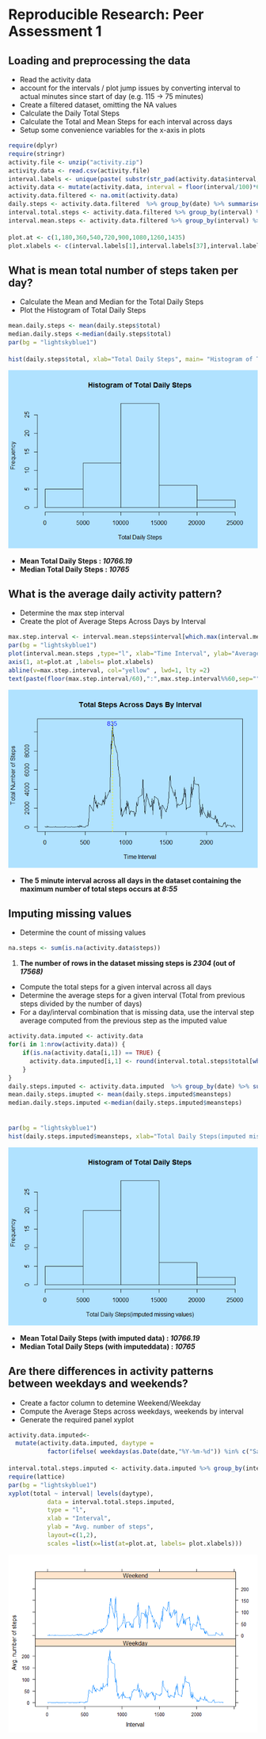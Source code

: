 # Reproducible Research: Peer Assessment 1

## Loading and preprocessing the data

* Read the activity data
* account for the intervals / plot jump issues by converting interval to actual minutes since start of day (e.g. 115 -> 75 minutes)
* Create a filtered dataset, omitting the NA values
* Calculate the Daily Total Steps 
* Calculate the Total and Mean Steps for each interval across days
* Setup some convenience variables for the x-axis in plots


```r
require(dplyr)
require(stringr)
activity.file <- unzip("activity.zip")
activity.data <- read.csv(activity.file)
interval.labels <- unique(paste( substr(str_pad(activity.data$interval,4,pad="0"),1,2),":",substr(str_pad(activity.data$interval,4,pad="0"),3,4), sep=""))
activity.data <- mutate(activity.data, interval = floor(interval/100)*60 + interval %% 60)
activity.data.filtered <- na.omit(activity.data)
daily.steps <- activity.data.filtered  %>% group_by(date) %>% summarise(total=sum(steps)) 
interval.total.steps <- activity.data.filtered %>% group_by(interval) %>% summarise(total=sum(steps))
interval.mean.steps <- activity.data.filtered %>% group_by(interval) %>% summarise(stepmean=mean(steps))

plot.at <- c(1,180,360,540,720,900,1080,1260,1435)
plot.xlabels <- c(interval.labels[1],interval.labels[37],interval.labels[73],interval.labels[109],interval.labels[145],interval.labels[181],interval.labels[217],interval.labels[253],interval.labels[288])
```


## What is mean total number of steps taken per day?

* Calculate the Mean and Median for the Total Daily Steps
* Plot the Histogram of Total Daily Steps


```r
mean.daily.steps <- mean(daily.steps$total)
median.daily.steps <-median(daily.steps$total)
par(bg = "lightskyblue1")

hist(daily.steps$total, xlab="Total Daily Steps", main= "Histogram of Total Daily Steps")
```

![](PA1_template_files/figure-html/unnamed-chunk-2-1.png) 

+ **Mean Total Daily Steps   :  _10766.19_**
+ **Median Total Daily Steps : _10765_**


## What is the average daily activity pattern?

* Determine the max step interval
* Create the plot of Average Steps Across Days by Interval


```r
max.step.interval <- interval.mean.steps$interval[which.max(interval.mean.steps$stepmean)]
par(bg = "lightskyblue1")
plot(interval.mean.steps ,type="l", xlab="Time Interval", ylab="Average Number of Steps", main = "Average Steps Across Days By Interval",xaxt="n")
axis(1, at=plot.at ,labels= plot.xlabels)
abline(v=max.step.interval, col="yellow" , lwd=1, lty =2)
text(paste(floor(max.step.interval/60),":",max.step.interval%%60,sep=""), x= max.step.interval, y = max(interval.mean.steps$stepmean),col="blue")
```

![](PA1_template_files/figure-html/unnamed-chunk-3-1.png) 


+ **The 5 minute interval across all days in the dataset containing the maximum number of total steps occurs at  _8:55_**



## Imputing missing values

* Determine the count of missing values


```r
na.steps <- sum(is.na(activity.data$steps))
```

1. **The  number of rows in the dataset missing  steps is   _2304_  (out of _17568)_**


* Compute the total steps for a given interval across all days 
* Determine the average steps for a given interval (Total from previous steps divided by the number of days)
* For a day/interval combination that is missing data, use the interval step average computed from the previous step as the imputed value


```r
activity.data.imputed <- activity.data
for(i in 1:nrow(activity.data)) {
    if(is.na(activity.data[i,1]) == TRUE) {
      activity.data.imputed[i,1] <- round(interval.total.steps$total[which(interval.total.steps$interval ==  activity.data[i,3])]/length(unique(activity.data.filtered$date)))
    }
}
daily.steps.imputed <- activity.data.imputed  %>% group_by(date) %>% summarise(meansteps=sum(steps)) 
mean.daily.steps.imupted <- mean(daily.steps.imputed$meansteps)
median.daily.steps.imputed <-median(daily.steps.imputed$meansteps)


par(bg = "lightskyblue1")
hist(daily.steps.imputed$meansteps, xlab="Total Daily Steps(imputed missing values)", main= "Histogram of Total Daily Steps")
```

![](PA1_template_files/figure-html/unnamed-chunk-5-1.png) 


+ **Mean Total Daily Steps  (with imputed data) :  _10766.19_**
+ **Median Total Daily Steps (with imputeddata) : _10765_**


## Are there differences in activity patterns between weekdays and weekends?

* Create a factor column to detemine Weekend/Weekday
* Compute the Average Steps across weekdays, weekends by interval
* Generate the required panel xyplot 



```r
activity.data.imputed<- 
  mutate(activity.data.imputed, daytype = 
           factor(ifelse( weekdays(as.Date(date,"%Y-%m-%d")) %in% c("Saturday","Sunday"),"Weekend","Weekday")))

interval.total.steps.imputed <- activity.data.imputed %>% group_by(interval,daytype) %>% summarise(total=mean(steps))
require(lattice)
par(bg = "lightskyblue1")
xyplot(total ~ interval| levels(daytype), 
           data = interval.total.steps.imputed,
           type = "l",
           xlab = "Interval",
           ylab = "Avg. number of steps",
           layout=c(1,2),
           scales =list(x=list(at=plot.at, labels= plot.xlabels)))
```

![](PA1_template_files/figure-html/unnamed-chunk-6-1.png) 

